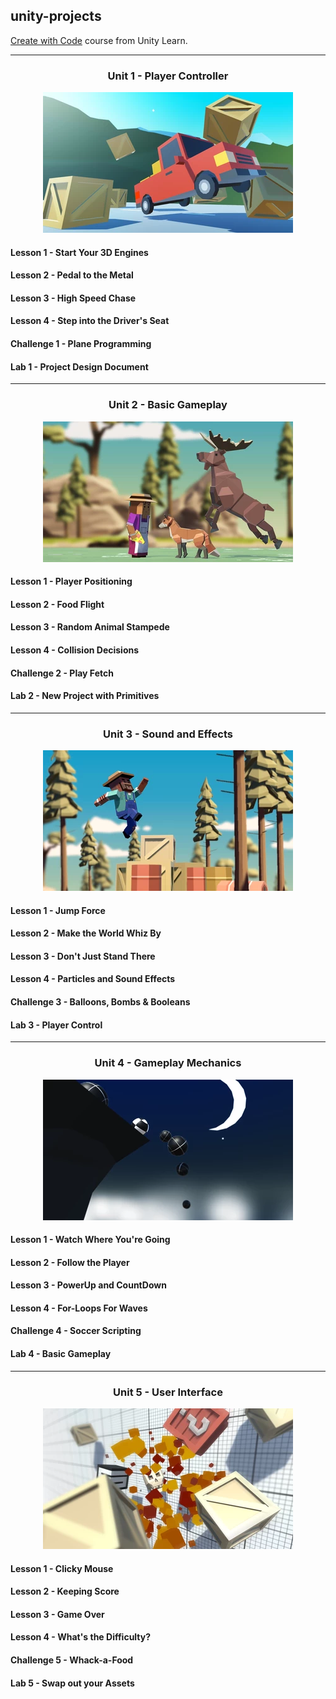 ## unity-projects
[Create with Code](https://learn.unity.com/course/create-with-code?uv=2020.3) course from Unity Learn.

------------------------------------------------
### <p align="center"> Unit 1 - Player Controller </p>
<p align="center"> <img src=images/u1intro.jpg> </p> 

#### Lesson 1 - Start Your 3D Engines
#### Lesson 2 - Pedal to the Metal
#### Lesson 3 - High Speed Chase
#### Lesson 4 - Step into the Driver's Seat
#### Challenge 1 - Plane Programming
#### Lab 1 - Project Design Document

----------------------------------------------
### <p align="center"> Unit 2 - Basic Gameplay </p>
<p align="center"> <img src=images/u2intro.jpg> </p> 

#### Lesson 1 - Player Positioning
#### Lesson 2 - Food Flight
#### Lesson 3 - Random Animal Stampede
#### Lesson 4 - Collision Decisions
#### Challenge 2 - Play Fetch
#### Lab 2 - New Project with Primitives

----------------------------------------------
### <p align="center"> Unit 3 - Sound and Effects </p>
<p align="center"> <img src=images/u3intro.jpg> </p> 

#### Lesson 1 - Jump Force
#### Lesson 2 - Make the World Whiz By
#### Lesson 3 - Don't Just Stand There
#### Lesson 4 - Particles and Sound Effects
#### Challenge 3 - Balloons, Bombs & Booleans
#### Lab 3 - Player Control

----------------------------------------------
### <p align="center"> Unit 4 -  Gameplay Mechanics </p>
<p align="center"> <img src=images/u4intro.jpg> </p> 

#### Lesson 1 - Watch Where You're Going
#### Lesson 2 - Follow the Player
#### Lesson 3 - PowerUp and CountDown
#### Lesson 4 - For-Loops For Waves
#### Challenge 4 - Soccer Scripting
#### Lab 4 - Basic Gameplay
----------------------------------------------
### <p align="center"> Unit 5 - User Interface </p>
<p align="center"> <img src=images/u5intro.jpg> </p> 

#### Lesson 1 - Clicky Mouse
#### Lesson 2 - Keeping Score
#### Lesson 3 - Game Over
#### Lesson 4 - What's the Difficulty?
#### Challenge 5 - Whack-a-Food
#### Lab 5 - Swap out your Assets
